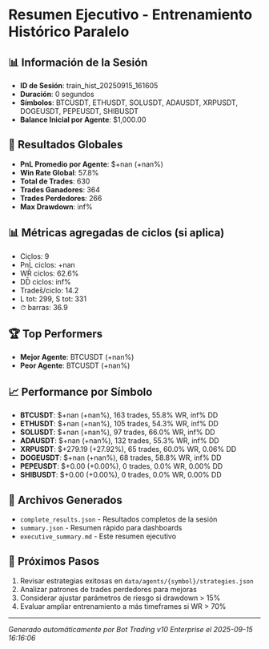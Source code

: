 # Resumen Ejecutivo - Entrenamiento Histórico Paralelo

## 📊 Información de la Sesión
- **ID de Sesión**: train_hist_20250915_161605
- **Duración**: 0 segundos
- **Símbolos**: BTCUSDT, ETHUSDT, SOLUSDT, ADAUSDT, XRPUSDT, DOGEUSDT, PEPEUSDT, SHIBUSDT
- **Balance Inicial por Agente**: $1,000.00

## 🎯 Resultados Globales
- **PnL Promedio por Agente**: $+nan (+nan%)
- **Win Rate Global**: 57.8%
- **Total de Trades**: 630
- **Trades Ganadores**: 364
- **Trades Perdedores**: 266
- **Max Drawdown**: inf%

## 📊 Métricas agregadas de ciclos (si aplica)
- Ciclos: 9
- PnL̄ ciclos: +nan
- WR̄ ciclos: 62.6%
- DD̄ ciclos: inf%
- Trades̄/ciclo: 14.2
- L tot: 299, S tot: 331
- ⏱̄ barras: 36.9


## 🏆 Top Performers
- **Mejor Agente**: BTCUSDT (+nan%)
- **Peor Agente**: BTCUSDT (+nan%)

## 📈 Performance por Símbolo
- **BTCUSDT**: $+nan (+nan%), 163 trades, 55.8% WR, inf% DD
- **ETHUSDT**: $+nan (+nan%), 105 trades, 54.3% WR, inf% DD
- **SOLUSDT**: $+nan (+nan%), 97 trades, 66.0% WR, inf% DD
- **ADAUSDT**: $+nan (+nan%), 132 trades, 55.3% WR, inf% DD
- **XRPUSDT**: $+279.19 (+27.92%), 65 trades, 60.0% WR, 0.06% DD
- **DOGEUSDT**: $+nan (+nan%), 68 trades, 58.8% WR, inf% DD
- **PEPEUSDT**: $+0.00 (+0.00%), 0 trades, 0.0% WR, 0.00% DD
- **SHIBUSDT**: $+0.00 (+0.00%), 0 trades, 0.0% WR, 0.00% DD

## 📁 Archivos Generados
- `complete_results.json` - Resultados completos de la sesión
- `summary.json` - Resumen rápido para dashboards
- `executive_summary.md` - Este resumen ejecutivo

## 🎯 Próximos Pasos
1. Revisar estrategias exitosas en `data/agents/{symbol}/strategies.json`
2. Analizar patrones de trades perdedores para mejoras
3. Considerar ajustar parámetros de riesgo si drawdown > 15%
4. Evaluar ampliar entrenamiento a más timeframes si WR > 70%

---
*Generado automáticamente por Bot Trading v10 Enterprise el 2025-09-15 16:16:06*
